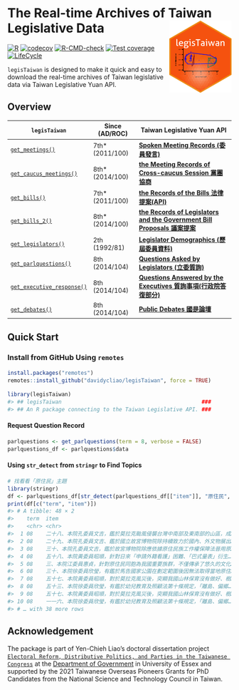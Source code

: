 
<!-- README.md is generated from README.Rmd. Please edit that file -->

# The Real-time Archives of Taiwan Legislative Data <img src="man/figures/logo.png" align="right" width="140"/>

<!-- badges: start -->

[![R](https://github.com/davidycliao/legisTaiwan/actions/workflows/r.yml/badge.svg)](https://github.com/davidycliao/legisTaiwan/actions/workflows/r.yml)
[![codecov](https://codecov.io/gh/davidycliao/legisTaiwan/branch/master/graph/badge.svg?token=HVVTCOE90D)](https://codecov.io/gh/davidycliao/legisTaiwan)
[![R-CMD-check](https://github.com/davidycliao/legisTaiwan/actions/workflows/R-CMD-check.yaml/badge.svg)](https://github.com/davidycliao/legisTaiwan/actions/workflows/R-CMD-check.yaml)
[![Test
coverage](https://github.com/davidycliao/legisTaiwan/actions/workflows/test-coverage.yaml/badge.svg)](https://github.com/davidycliao/legisTaiwan/actions/workflows/test-coverage.yaml)
[![LifeCycle](https://img.shields.io/badge/lifecycle-experimental-orange)](https://lifecycle.r-lib.org/articles/stages.html#experimental)
<!-- badges: end -->

`legisTaiwan` is designed to make it quick and easy to download the real-time archives of Taiwan legislative data via Taiwan Legislative Yuan API.

## Overview

| `legisTaiwan`                                                                                                 | Since (AD/ROC)   | Taiwan Legislative Yuan API                                                                                           |
|---------------------------------------------------------------------------------------------------------------|------------------|-----------------------------------------------------------------------------------------------------------------------|
| [`get_meetings()`](https://davidycliao.github.io/legisTaiwan/reference/get_bills.html)                        | 7th\* (2011/100) | [**Spoken Meeting Records (委員發言)**](https://www.ly.gov.tw/Pages/List.aspx?nodeid=154)                             |
| [`get_caucus_meetings()`](https://davidycliao.github.io/legisTaiwan/reference/get_caucus_meetings.html)       | 8th\* (2014/100) | [**the Meeting Records of Cross-caucus Session 黨團協商**](https://data.ly.gov.tw/getds.action?id=8)                  |
| [`get_bills()`](https://davidycliao.github.io/legisTaiwan/reference/get_bills.html)                           | 7th\* (2011/100) | [**the Records of the Bills 法律提案(API)**](https://www.ly.gov.tw/Pages/List.aspx?nodeid=154)                        |
| [`get_bills_2()`](https://davidycliao.github.io/legisTaiwan/reference/get_bills_2.html)                       | 8th\* (2014/100) | [**the Records of Legislators and the Government Bill Proposals 議案提案**](https://data.ly.gov.tw/getds.action?id=1) |
| [`get_legislators()`](https://davidycliao.github.io/legisTaiwan/reference/get_legislators.html)               | 2th (1992/81)    | [**Legislator Demographics (歷屆委員資料)**](https://data.ly.gov.tw/getds.action?id=16)                               |
| [`get_parlquestions()`](https://davidycliao.github.io/legisTaiwan/reference/get_parlquestions.html)           | 8th (2014/104)   | [**Questions Asked by Legislators (立委質詢)**](https://data.ly.gov.tw/getds.action?id=6)                             |
| [`get_executive_response()`](https://davidycliao.github.io/legisTaiwan/reference/get_executive_response.html) | 8th (2014/104)   | [**Questions Answered by the Executives 質詢事項(行政院答復部分)**](https://data.ly.gov.tw/getds.action?id=1)         |
| [`get_debates()`](https://davidycliao.github.io/legisTaiwan/reference/get_public_debates.html)                | 8th (2014/104)   | [**Public Debates 國是論壇**](https://data.ly.gov.tw/getds.action?id=7)                                               |

## Quick Start

### Install from GitHub Using `remotes`

``` r
install.packages("remotes")
remotes::install_github("davidycliao/legisTaiwan", force = TRUE)
```

``` r
library(legisTaiwan)
#> ## legisTaiwan                                            ###
#> ## An R package connecting to the Taiwan Legislative API. ###
```

#### Request Question Record

``` r
parlquestions <- get_parlquestions(term = 8, verbose = FALSE)
parlquestions_df <- parlquestions$data
```

#### Using `str_detect` from `stringr` to Find Topics

``` r
# 找看看「原住民」主題
library(stringr)
df <- parlquestions_df[str_detect(parlquestions_df[["item"]], "原住民", negate = FALSE),]
print(df[c("term", "item")])
#> # A tibble: 48 × 2
#>    term  item                                                                   
#>    <chr> <chr>                                                                  
#>  1 08    二十八、本院孔委員文吉，鑑於莫拉克颱風侵襲台灣中南部及東南部的山區，成…
#>  2 08    二十九、本院孔委員文吉、鑑於國立故宮博物院除持續致力於國內、外文物展出…
#>  3 08    三十、本院孔委員文吉，鑑於故宮博物院除應依據原住民族工作權保障法晉用原…
#>  4 08    五十八、本院黃委員昭順，針對日來「申請外籍看護」困難、「巴式量表」衍生…
#>  5 08    三、本院江委員惠貞，針對原住民同胞為我國重要族群，不僅傳承了悠久的文化…
#>  6 08    三十、本院徐委員欣瑩，有鑑於馬告國家公園在劃定範圍後因無法取得當地原住…
#>  7 08    五十七、本院黃委員昭順，對於莫拉克風災後，突顯我國山林保育沒有做好、樹…
#>  8 08    五十三、本院徐委員欣瑩，有鑑於幼兒教育及照顧法第十條規定，「離島、偏鄉…
#>  9 08    五十七、本院黃委員昭順，對於莫拉克風災後，突顯我國山林保育沒有做好、樹…
#> 10 08    一一六、本院徐委員欣瑩，有鑑於幼兒教育及照顧法第十條規定，「離島、偏鄉…
#> # … with 38 more rows
```

## Acknowledgement

The package is part of Yen-Chieh Liao’s doctoral dissertation project
[`Electoral Reform, Distributive Politics, and Parties in the Taiwanese Congress`](https://raw.githack.com/davidycliao/phd-thesis/main/Yen_Chieh_Liao_PhD_Dissertation_Jan_2023.pdf)
at the [Department of
Government](https://www.essex.ac.uk/departments/government) in
University of Essex and supported by the 2021 Taiwanese Overseas
Pioneers Grants for PhD Candidates from the National Science and
Technology Council in Taiwan.
